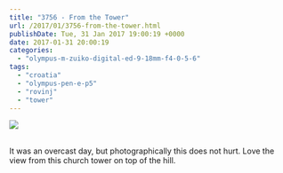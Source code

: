 ```yaml
---
title: "3756 - From the Tower"
url: /2017/01/3756-from-the-tower.html
publishDate: Tue, 31 Jan 2017 19:00:19 +0000
date: 2017-01-31 20:00:19
categories: 
  - "olympus-m-zuiko-digital-ed-9-18mm-f4-0-5-6"
tags: 
  - "croatia"
  - "olympus-pen-e-p5"
  - "rovinj"
  - "tower"
---
```

<div class="container">
<div class="center"><a target="_blank" href="https://d25zfm9zpd7gm5.cloudfront.net/1200x1200/2016/20160801_130432_lr.jpg"><img class="webfeedsFeaturedVisual" src="https://d25zfm9zpd7gm5.cloudfront.net/0600x0600/2016/20160801_130432_lr.jpg" /></a></div>
</div>
<br />

It was an overcast day, but photographically this does not hurt. Love the view from this church tower on top of the hill.


